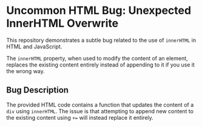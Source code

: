 # Uncommon HTML Bug: Unexpected InnerHTML Overwrite

This repository demonstrates a subtle bug related to the use of `innerHTML` in HTML and JavaScript.

The `innerHTML` property, when used to modify the content of an element, replaces the existing content entirely instead of appending to it if you use it the wrong way.

## Bug Description
The provided HTML code contains a function that updates the content of a `div` using `innerHTML`. The issue is that attempting to append new content to the existing content using `+=` will instead replace it entirely.